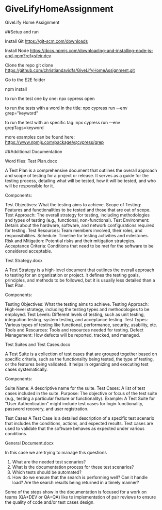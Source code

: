 # GiveLifyHomeAssignment
GiveLify Home Assignment

##Setup and run

Install Git
https://git-scm.com/downloads

Install Node
https://docs.npmjs.com/downloading-and-installing-node-js-and-npm?ref=sfeir.dev

Clone the repo
git clone https://github.com/christiandavidfs/GiveLifyHomeAssignment.git

Go to the  E2E folder

npm install

to run the test one by one:
npx cypress open

to run the tests with a word in the title:
npx cypress run --env grep="keyword"

to run the test with an specific tag:
npx cypress run --env grepTags=keyword

more examples can be found here:
https://www.npmjs.com/package/@cypress/grep


##Additional Documentation

Word files:
Test Plan.docx

A Test Plan is a comprehensive document that outlines the overall approach and scope of testing for a project or release. It serves as a guide for the testing process, detailing what will be tested, how it will be tested, and who will be responsible for it.

Components:

Test Objectives: What the testing aims to achieve.
Scope of Testing: Features and functionalities to be tested and those that are out of scope.
Test Approach: The overall strategy for testing, including methodologies and types of testing (e.g., functional, non-functional).
Test Environment: Details about the hardware, software, and network configurations required for testing.
Test Resources: Team members involved, their roles, and responsibilities.
Schedule: Timeline for testing activities and milestones.
Risk and Mitigation: Potential risks and their mitigation strategies.
Acceptance Criteria: Conditions that need to be met for the software to be considered acceptable.


Test Strategy.docx

A Test Strategy is a high-level document that outlines the overall approach to testing for an organization or project. It defines the testing goals, principles, and methods to be followed, but it is usually less detailed than a Test Plan.

Components:

Testing Objectives: What the testing aims to achieve.
Testing Approach: High-level strategy, including the testing types and methodologies to be employed.
Test Levels: Different levels of testing, such as unit testing, integration testing, system testing, and acceptance testing.
Test Types: Various types of testing like functional, performance, security, usability, etc.
Tools and Resources: Tools and resources needed for testing.
Defect Management: How defects will be reported, tracked, and managed.

Test Suites and Test Cases.docx

A Test Suite is a collection of test cases that are grouped together based on specific criteria, such as the functionality being tested, the type of testing, or the features being validated. It helps in organizing and executing test cases systematically.

Components:

Suite Name: A descriptive name for the suite.
Test Cases: A list of test cases included in the suite.
Purpose: The objective or focus of the test suite (e.g., testing a particular feature or functionality).
Example:
A Test Suite for "User Authentication" might include test cases for login functionality, password recovery, and user registration.

Test Cases
A Test Case is a detailed description of a specific test scenario that includes the conditions, actions, and expected results. Test cases are used to validate that the software behaves as expected under various conditions.

General Document.docx

In this case we are trying to manage this questions

1. What are the needed test scenarios?
2. What is the documentation process for these test scenarios?
3. Which tests should be automated?
4. How do we ensure that the search is performing well? Can it handle load? Are the
search results being returned in a timely manner?

Some of the steps show in the documentation is focused for a work on teams (QA+DEV or QA+QA) like te implementation of pair reviews to ensure the quality of code and/or test cases design.
